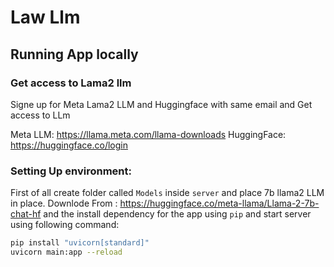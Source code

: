 # Law Llm

## Running App locally

### Get access to Lama2 llm

Signe up for Meta Lama2 LLM and Huggingface with same email and Get access to LLm

Meta LLM: https://llama.meta.com/llama-downloads
HuggingFace: https://huggingface.co/login

### Setting Up environment:
First of all create folder called `Models` inside `server` and place 7b llama2 LLM in place.
Downlode From : https://huggingface.co/meta-llama/Llama-2-7b-chat-hf
and the install dependency for the app using `pip` and start server using following command:

```bash
pip install "uvicorn[standard]"
uvicorn main:app --reload
```